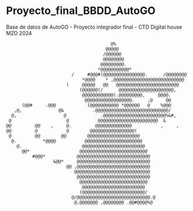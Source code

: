 # Proyecto_final_BBDD_AutoGO
Base de datos de AutoGO - Proyecto integrador final -   CTD Digital house MZO 2024                                                                                                                                                                     
                                                                          
                                            @%                                  
                                          @@@@@                                 
                                         /@@@@@@                                
                                         @@@@@@@@                               
                                        @@@@@@@@@.                              
                                       *@@@@@@@@@@@*                            
                             /     #@@@#(@@@@@@@@@@@@@@@@.      /@@@@@@@@       
                                 *@@@@    * ,@@@@@@@@@@@@@@@@@@@@@@@@@@@        
                           (     @@@@@   @@   @@@@@@@@@@@@@@@@@@@@@@@@          
                                (@@@@@@(/      @@@@@@@@@@@@@@@@@@@@@,           
                                 @@@@@@@@@@@@(.@@@@@@@@@,     @@@@.             
                                  @@@@@@@@@@@@@@@@@@.     ,@     @@             
          (@@#     .@@@            (@@@@@@@@@@@ *@@@@@@   @    %@@@             
       ,@,              @&           .@@@@@@@@@@@@@@@@@@@@@@@@@@@@/             
      @,                  @             .@@@@@@@@@@@@@@@@@@@@@@@@%&#,           
     @                     @           @@@@@@@@@@@@@@@@@@@@@@@  &               
    @@         @@    ,     @.         @@@@@@@@@@@@@@           ,     ,          
    @@         @           @        @@@@@@@@@@@@@@@@@(                          
     @         @@        @@        @@@@@@@@@@@@@@@@@@@@                         
      @.          *@@@@           @@@@@@@@@@@@@@@@@@@@@@                        
        @.                       @@@@@@@@@@@@@@@@@@@@@@@@                       
          @@*                   @@@@@@@@@@@@@@@@@@@@@@@@@@                      
              #@@@*            @@@@@@@@@@@@@@@@@@@@@@@@@@@@                     
                      &@@*     @@@@@@@@@@@@@@@@@@@@@@@@@@@@                     
                           @@ ,@@@@@@@@@@@@@@@@@@@@@@@@@@@@                     
                              @@@@@@@@@@@@@@@@@@@@@@@@@@@@@                     
                               @@@@@@@@@@@@@@@@@@@@@@@@@@@@                     
                                @@@@@@@@@@@@@@@@@@@@@@@@@@                      
                                 @@@@@@@@@@@@@@@@@@@@@@@@                       
                                (@@@@@@@@@@@@@@@@@@@@@@@@/                      
                             @/@@@@@@@@@@@@@@@@@@@@@@@@@@@@.@                   
                              @,@@@@@@@ ,@@@@@@@@ .@@#@@@@%@                    
                                                                                
                                                                                
                                                                                
                                                                                          
                                                                                                                                                                                                        
                                                                                                                                                                                                        
                                                                                                                                                                                                        
                                                                                                                                                                                                        
                                                                                                                                                                                                        
                                                                                                                                                                                                        
